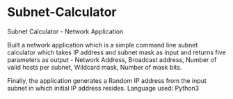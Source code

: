 # Subnet-Calculator
Subnet Calculator - Network Application  

Built a network application which is a simple command line  subnet calculator which takes IP address and subnet mask  as input and returns five parameters as output - Network Address, Broadcast address, Number of valid hosts per subnet, Wildcard mask, Number of mask bits.  

Finally, the application generates a Random IP address  from the input subnet in which initial IP address resides. 
Language used: Python3
